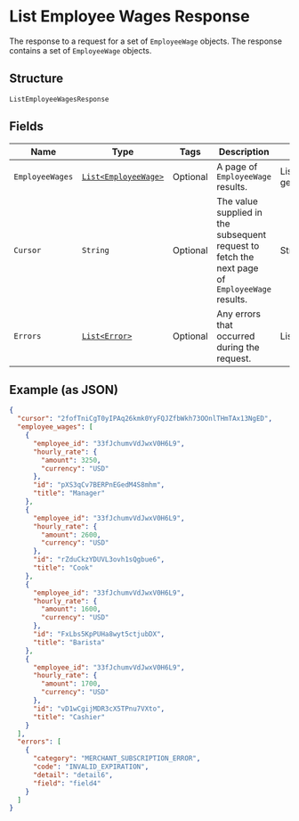 
# List Employee Wages Response

The response to a request for a set of `EmployeeWage` objects. The response contains
a set of `EmployeeWage` objects.

## Structure

`ListEmployeeWagesResponse`

## Fields

| Name | Type | Tags | Description | Getter |
|  --- | --- | --- | --- | --- |
| `EmployeeWages` | [`List<EmployeeWage>`](../../doc/models/employee-wage.md) | Optional | A page of `EmployeeWage` results. | List<EmployeeWage> getEmployeeWages() |
| `Cursor` | `String` | Optional | The value supplied in the subsequent request to fetch the next page<br>of `EmployeeWage` results. | String getCursor() |
| `Errors` | [`List<Error>`](../../doc/models/error.md) | Optional | Any errors that occurred during the request. | List<Error> getErrors() |

## Example (as JSON)

```json
{
  "cursor": "2fofTniCgT0yIPAq26kmk0YyFQJZfbWkh73OOnlTHmTAx13NgED",
  "employee_wages": [
    {
      "employee_id": "33fJchumvVdJwxV0H6L9",
      "hourly_rate": {
        "amount": 3250,
        "currency": "USD"
      },
      "id": "pXS3qCv7BERPnEGedM4S8mhm",
      "title": "Manager"
    },
    {
      "employee_id": "33fJchumvVdJwxV0H6L9",
      "hourly_rate": {
        "amount": 2600,
        "currency": "USD"
      },
      "id": "rZduCkzYDUVL3ovh1sQgbue6",
      "title": "Cook"
    },
    {
      "employee_id": "33fJchumvVdJwxV0H6L9",
      "hourly_rate": {
        "amount": 1600,
        "currency": "USD"
      },
      "id": "FxLbs5KpPUHa8wyt5ctjubDX",
      "title": "Barista"
    },
    {
      "employee_id": "33fJchumvVdJwxV0H6L9",
      "hourly_rate": {
        "amount": 1700,
        "currency": "USD"
      },
      "id": "vD1wCgijMDR3cX5TPnu7VXto",
      "title": "Cashier"
    }
  ],
  "errors": [
    {
      "category": "MERCHANT_SUBSCRIPTION_ERROR",
      "code": "INVALID_EXPIRATION",
      "detail": "detail6",
      "field": "field4"
    }
  ]
}
```

